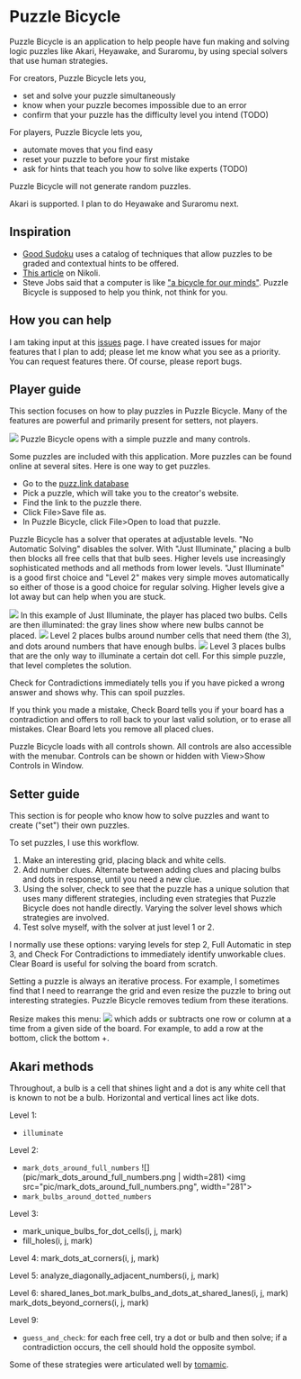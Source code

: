 Puzzle Bicycle
==============
Puzzle Bicycle is an application to help people have fun making and solving logic
puzzles like Akari, Heyawake, and Suraromu, by using special solvers that use human
strategies.

For creators, Puzzle Bicycle lets you,
* set and solve your puzzle simultaneously
* know when your puzzle becomes impossible due to an error
* confirm that your puzzle has the difficulty level you intend (TODO)

For players, Puzzle Bicycle lets you,
* automate moves that you find easy
* reset your puzzle to before your first mistake
* ask for hints that teach you how to solve like experts (TODO)

Puzzle Bicycle will not generate random puzzles.

Akari is supported. I plan to do Heyawake and Suraromu next.

Inspiration
-----------
* [Good Sudoku](https://www.playgoodsudoku.com/) uses a catalog of techniques that allow
  puzzles to be graded and contextual hints to be offered.
* [This article](https://web.archive.org/web/20200117074130/https://www.nikoli.co.jp/en/misc/20060703the_japan_time.html) on Nikoli.
* Steve Jobs said that a computer is like
  ["a bicycle for our minds"](https://www.youtube.com/watch?v=ob_GX50Za6c). Puzzle Bicycle is supposed to help you think, not think for you.

How you can help
----------------
I am taking input at this
[issues](https://github.com/AlexSzatmary/puzzle-bicycle/issues) page. I have created
issues for major features that I plan to add; please let me know what you see as a
priority. You can request features there. Of course, please report bugs.

Player guide
------------
This section focuses on how to play puzzles in Puzzle Bicycle. Many of the features are
powerful and primarily present for setters, not players.

![](pic/on-open.png) Puzzle Bicycle opens with a simple puzzle and many controls.

Some puzzles are included with this application. More puzzles can be found online at
several sites. Here is one way to get puzzles.
* Go to the [puzz.link database](https://puzz.link/db/?type=akari)
* Pick a puzzle, which will take you to the creator's website.
* Find the link to the puzzle there.
* Click File>Save file as.
* In Puzzle Bicycle, click File>Open to load that puzzle.

Puzzle Bicycle has a solver that operates at adjustable levels. "No Automatic Solving"
disables the solver. With "Just Illuminate," placing a bulb then blocks all free cells
that that bulb sees. Higher levels use increasingly sophisticated methods and all
methods from lower levels. "Just Illuminate" is a good first choice and "Level 2" makes
very simple moves automatically so either of those is a good choice for regular solving.
Higher levels give a lot away but can help when you are stuck.

![](pic/Just-Illuminate.png) In this example of Just Illuminate, the player has placed two bulbs. Cells are then illuminated: the gray lines show where new bulbs cannot be placed.
![](pic/Level-2.png) Level 2 places bulbs around number cells that need them (the 3), and dots around numbers that have enough bulbs.
![](pic/Level-3.png) Level 3 places bulbs that are the only way to illuminate a certain dot cell. For this simple puzzle, that level completes the solution.

Check for Contradictions immediately tells you if you have picked a wrong answer and
shows why. This can spoil puzzles.

If you think you made a mistake, Check Board tells you if your board has a contradiction and offers to roll back to your last valid solution, or to erase all mistakes. Clear Board lets you remove all placed clues.

Puzzle Bicycle loads with all controls shown. All controls are also accessible with the menubar. Controls can be shown or hidden with View>Show Controls in Window.

Setter guide
------------
This section is for people who know how to solve puzzles and want to create ("set")
their own puzzles.

To set puzzles, I use this workflow.

1. Make an interesting grid, placing black and white cells.
2. Add number clues. Alternate between adding clues and placing bulbs and dots in
   response, until you need a new clue.
3. Using the solver, check to see that the puzzle has a unique solution that uses many
   different strategies, including even strategies that Puzzle Bicycle does not handle
   directly. Varying the solver level shows which strategies are involved.
4. Test solve myself, with the solver at just level 1 or 2.

I normally use these options: varying levels for step 2, Full Automatic in step 3, and
Check For Contradictions to immediately identify unworkable clues. Clear Board is useful
for solving the board from scratch.

Setting a puzzle is always an iterative process. For example, I sometimes find that I
need to rearrange the grid and even resize the puzzle to bring out interesting
strategies. Puzzle Bicycle removes tedium from these iterations.

Resize makes this menu: ![](pic/resize.png) which adds or subtracts one row or column at
a time from a given side of the board. For example, to add a row at the bottom, click
the bottom +.

Akari methods
-------------
Throughout, a bulb is a cell that shines light and a dot is any white cell that is known to not be a bulb. Horizontal and vertical lines act like dots.


Level 1:
* `illuminate`

Level 2:
* `mark_dots_around_full_numbers`
![](pic/mark_dots_around_full_numbers.png | width=281) <img src="pic/mark_dots_around_full_numbers.png", width="281">
* `mark_bulbs_around_dotted_numbers`

Level 3:
* mark_unique_bulbs_for_dot_cells(i, j, mark)
* fill_holes(i, j, mark)

Level 4:
mark_dots_at_corners(i, j, mark)

Level 5:
analyze_diagonally_adjacent_numbers(i, j, mark)

Level 6:
shared_lanes_bot.mark_bulbs_and_dots_at_shared_lanes(i, j, mark)
mark_dots_beyond_corners(i, j, mark)

Level 9:
* `guess_and_check`: for each free cell, try a dot or bulb and then solve; if a
  contradiction occurs, the cell should hold the opposite symbol.




Some of these strategies were articulated well by
[tomamic](https://www.ce.unipr.it/people/tomamic/files/akari-techniques.html).